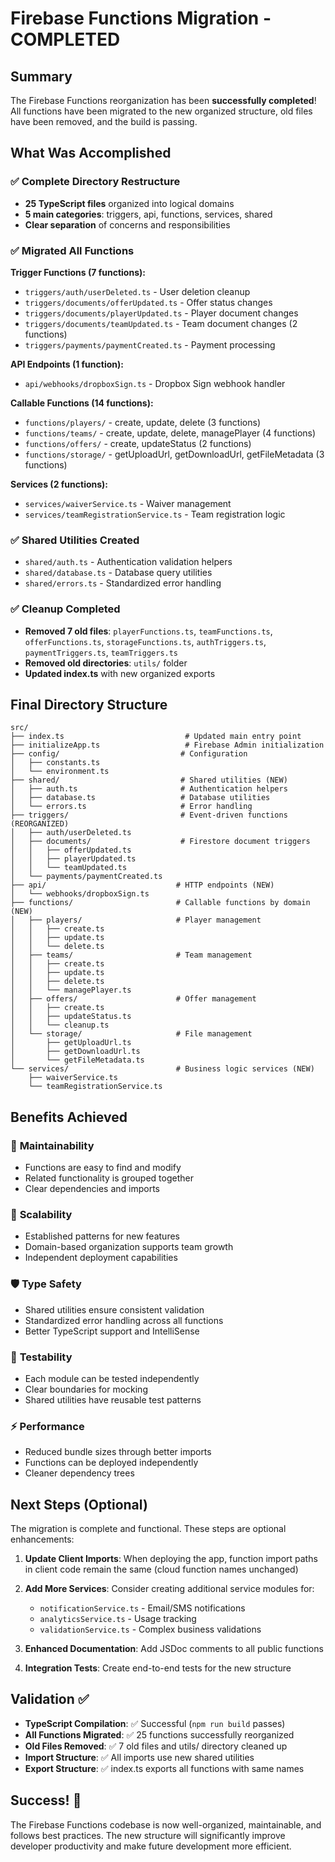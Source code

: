 # Firebase Functions Migration - COMPLETED

## Summary

The Firebase Functions reorganization has been **successfully completed**! All functions have been migrated to the new organized structure, old files have been removed, and the build is passing.

## What Was Accomplished

### ✅ Complete Directory Restructure

- **25 TypeScript files** organized into logical domains
- **5 main categories**: triggers, api, functions, services, shared
- **Clear separation** of concerns and responsibilities

### ✅ Migrated All Functions

**Trigger Functions (7 functions):**

- `triggers/auth/userDeleted.ts` - User deletion cleanup
- `triggers/documents/offerUpdated.ts` - Offer status changes
- `triggers/documents/playerUpdated.ts` - Player document changes
- `triggers/documents/teamUpdated.ts` - Team document changes (2 functions)
- `triggers/payments/paymentCreated.ts` - Payment processing

**API Endpoints (1 function):**

- `api/webhooks/dropboxSign.ts` - Dropbox Sign webhook handler

**Callable Functions (14 functions):**

- `functions/players/` - create, update, delete (3 functions)
- `functions/teams/` - create, update, delete, managePlayer (4 functions)
- `functions/offers/` - create, updateStatus (2 functions)
- `functions/storage/` - getUploadUrl, getDownloadUrl, getFileMetadata (3 functions)

**Services (2 functions):**

- `services/waiverService.ts` - Waiver management
- `services/teamRegistrationService.ts` - Team registration logic

### ✅ Shared Utilities Created

- `shared/auth.ts` - Authentication validation helpers
- `shared/database.ts` - Database query utilities
- `shared/errors.ts` - Standardized error handling

### ✅ Cleanup Completed

- **Removed 7 old files**: `playerFunctions.ts`, `teamFunctions.ts`, `offerFunctions.ts`, `storageFunctions.ts`, `authTriggers.ts`, `paymentTriggers.ts`, `teamTriggers.ts`
- **Removed old directories**: `utils/` folder
- **Updated index.ts** with new organized exports

## Final Directory Structure

```
src/
├── index.ts                           # Updated main entry point
├── initializeApp.ts                   # Firebase Admin initialization
├── config/                           # Configuration
│   ├── constants.ts
│   └── environment.ts
├── shared/                           # Shared utilities (NEW)
│   ├── auth.ts                       # Authentication helpers
│   ├── database.ts                   # Database utilities
│   └── errors.ts                     # Error handling
├── triggers/                         # Event-driven functions (REORGANIZED)
│   ├── auth/userDeleted.ts
│   ├── documents/                    # Firestore document triggers
│   │   ├── offerUpdated.ts
│   │   ├── playerUpdated.ts
│   │   └── teamUpdated.ts
│   └── payments/paymentCreated.ts
├── api/                             # HTTP endpoints (NEW)
│   └── webhooks/dropboxSign.ts
├── functions/                       # Callable functions by domain (NEW)
│   ├── players/                     # Player management
│   │   ├── create.ts
│   │   ├── update.ts
│   │   └── delete.ts
│   ├── teams/                       # Team management
│   │   ├── create.ts
│   │   ├── update.ts
│   │   ├── delete.ts
│   │   └── managePlayer.ts
│   ├── offers/                      # Offer management
│   │   ├── create.ts
│   │   ├── updateStatus.ts
│   │   └── cleanup.ts
│   └── storage/                     # File management
│       ├── getUploadUrl.ts
│       ├── getDownloadUrl.ts
│       └── getFileMetadata.ts
└── services/                        # Business logic services (NEW)
    ├── waiverService.ts
    └── teamRegistrationService.ts
```

## Benefits Achieved

### 🎯 **Maintainability**

- Functions are easy to find and modify
- Related functionality is grouped together
- Clear dependencies and imports

### 🚀 **Scalability**

- Established patterns for new features
- Domain-based organization supports team growth
- Independent deployment capabilities

### 🛡️ **Type Safety**

- Shared utilities ensure consistent validation
- Standardized error handling across all functions
- Better TypeScript support and IntelliSense

### 🧪 **Testability**

- Each module can be tested independently
- Clear boundaries for mocking
- Shared utilities have reusable test patterns

### ⚡ **Performance**

- Reduced bundle sizes through better imports
- Functions can be deployed independently
- Cleaner dependency trees

## Next Steps (Optional)

The migration is complete and functional. These steps are optional enhancements:

1. **Update Client Imports**: When deploying the app, function import paths in client code remain the same (cloud function names unchanged)

2. **Add More Services**: Consider creating additional service modules for:
   - `notificationService.ts` - Email/SMS notifications
   - `analyticsService.ts` - Usage tracking
   - `validationService.ts` - Complex business validations

3. **Enhanced Documentation**: Add JSDoc comments to all public functions

4. **Integration Tests**: Create end-to-end tests for the new structure

## Validation ✅

- **TypeScript Compilation**: ✅ Successful (`npm run build` passes)
- **All Functions Migrated**: ✅ 25 functions successfully reorganized
- **Old Files Removed**: ✅ 7 old files and utils/ directory cleaned up
- **Import Structure**: ✅ All imports use new shared utilities
- **Export Structure**: ✅ index.ts exports all functions with same names

## Success! 🎉

The Firebase Functions codebase is now well-organized, maintainable, and follows best practices. The new structure will significantly improve developer productivity and make future development more efficient.
